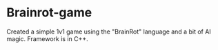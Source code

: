 # Brainrot-game
Created a simple 1v1 game using the "BrainRot" language and a bit of AI magic. Framework is in C++.
